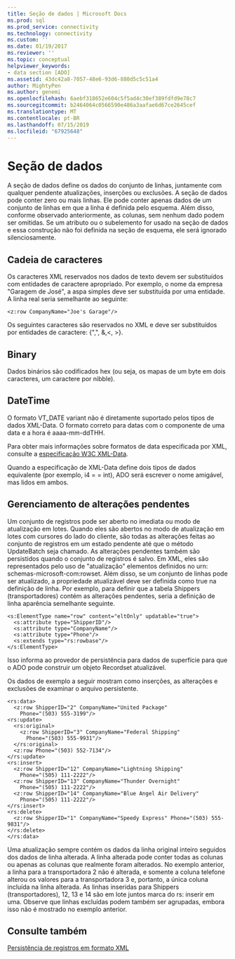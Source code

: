 ```yaml
---
title: Seção de dados | Microsoft Docs
ms.prod: sql
ms.prod_service: connectivity
ms.technology: connectivity
ms.custom: ''
ms.date: 01/19/2017
ms.reviewer: ''
ms.topic: conceptual
helpviewer_keywords:
- data section [ADO]
ms.assetid: 43dc42a8-7057-48e6-93d6-880d5c5c51a4
author: MightyPen
ms.author: genemi
ms.openlocfilehash: 6aebf318652e604c5f5ad4c30ef389fdfd9e78c7
ms.sourcegitcommit: b2464064c0566590e486a3aafae6d67ce2645cef
ms.translationtype: MT
ms.contentlocale: pt-BR
ms.lasthandoff: 07/15/2019
ms.locfileid: "67925648"
---
```

# <a name="data-section"></a>Seção de dados
A seção de dados define os dados do conjunto de linhas, juntamente com qualquer pendente atualizações, inserções ou exclusões. A seção de dados pode conter zero ou mais linhas. Ele pode conter apenas dados de um conjunto de linhas em que a linha é definida pelo esquema. Além disso, conforme observado anteriormente, as colunas, sem nenhum dado podem ser omitidas. Se um atributo ou o subelemento for usado na seção de dados e essa construção não foi definida na seção de esquema, ele será ignorado silenciosamente.  
  
## <a name="string"></a>Cadeia de caracteres  
 Os caracteres XML reservados nos dados de texto devem ser substituídos com entidades de caractere apropriado. Por exemplo, o nome da empresa "Garagem de José", a aspa simples deve ser substituída por uma entidade. A linha real seria semelhante ao seguinte:  
  
```  
<z:row CompanyName="Joe's Garage"/>  
```  
  
 Os seguintes caracteres são reservados no XML e deve ser substituídos por entidades de caractere: {",", &,\<, >}.  
  
## <a name="binary"></a>Binary  
 Dados binários são codificados hex (ou seja, os mapas de um byte em dois caracteres, um caractere por nibble).  
  
## <a name="datetime"></a>DateTime  
 O formato VT_DATE variant não é diretamente suportado pelos tipos de dados XML-Data. O formato correto para datas com o componente de uma data e a hora é aaaa-mm-ddTHH.  
  
 Para obter mais informações sobre formatos de data especificada por XML, consulte a [especificação W3C XML-Data](https://go.microsoft.com/fwlink/?LinkId=5692).  
  
 Quando a especificação de XML-Data define dois tipos de dados equivalente (por exemplo, i4 = = int), ADO será escrever o nome amigável, mas lidos em ambos.  
  
## <a name="managing-pending-changes"></a>Gerenciamento de alterações pendentes  
 Um conjunto de registros pode ser aberto no imediata ou modo de atualização em lotes. Quando eles são abertos no modo de atualização em lotes com cursores do lado do cliente, são todas as alterações feitas ao conjunto de registros em um estado pendente até que o método UpdateBatch seja chamado. As alterações pendentes também são persistidos quando o conjunto de registros é salvo. Em XML, eles são representados pelo uso de "atualização" elementos definidos no urn: schemas-microsoft-com:rowset. Além disso, se um conjunto de linhas pode ser atualizado, a propriedade atualizável deve ser definida como true na definição de linha. Por exemplo, para definir que a tabela Shippers (transportadores) contém as alterações pendentes, seria a definição de linha aparência semelhante seguinte.  
  
```  
<s:ElementType name="row" content="eltOnly" updatable="true">  
  <s:attribute type="ShipperID"/>  
  <s:attribute type="CompanyName"/>  
  <s:attribute type="Phone"/>  
  <s:extends type="rs:rowbase"/>  
</s:ElementType>  
```  
  
 Isso informa ao provedor de persistência para dados de superfície para que o ADO pode construir um objeto Recordset atualizável.  
  
 Os dados de exemplo a seguir mostram como inserções, as alterações e exclusões de examinar o arquivo persistente.  
  
```  
<rs:data>  
  <z:row ShipperID="2" CompanyName="United Package"   
    Phone="(503) 555-3199"/>  
<rs:update>  
  <rs:original>  
    <z:row ShipperID="3" CompanyName="Federal Shipping"   
      Phone="(503) 555-9931"/>  
  </rs:original>  
  <z:row Phone="(503) 552-7134"/>  
</rs:update>  
<rs:insert>  
  <z:row ShipperID="12" CompanyName="Lightning Shipping"   
    Phone="(505) 111-2222"/>  
  <z:row ShipperID="13" CompanyName="Thunder Overnight"   
    Phone="(505) 111-2222"/>  
  <z:row ShipperID="14" CompanyName="Blue Angel Air Delivery"   
    Phone="(505) 111-2222"/>  
</rs:insert>  
<rs:delete>  
  <z:row ShipperID="1" CompanyName="Speedy Express" Phone="(503) 555-9831"/>  
</rs:delete>  
</rs:data>  
```  
  
 Uma atualização sempre contém os dados da linha original inteiro seguidos dos dados de linha alterada. A linha alterada pode conter todas as colunas ou apenas as colunas que realmente foram alterados. No exemplo anterior, a linha para a transportadora 2 não é alterada, e somente a coluna telefone alterou os valores para a transportadora 3 e, portanto, a única coluna incluída na linha alterada. As linhas inseridas para Shippers (transportadores), 12, 13 e 14 são em lote juntos marca do rs: inserir em uma. Observe que linhas excluídas podem também ser agrupadas, embora isso não é mostrado no exemplo anterior.  
  
## <a name="see-also"></a>Consulte também  
 [Persistência de registros em formato XML](../../../ado/guide/data/persisting-records-in-xml-format.md)
